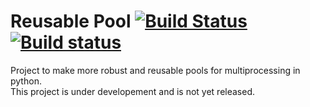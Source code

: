 # Reusable Pool  [![Build Status](https://travis-ci.org/tomMoral/Rpool.svg?branch=master)](https://travis-ci.org/tomMoral/Rpool) [![Build status](https://ci.appveyor.com/api/projects/status/7jwt6ys4axq4feoj?svg=true)](https://ci.appveyor.com/project/tomMoral/rpool)


Project to make more robust and reusable pools for multiprocessing in python.  
This project is under developement and is not yet released.

